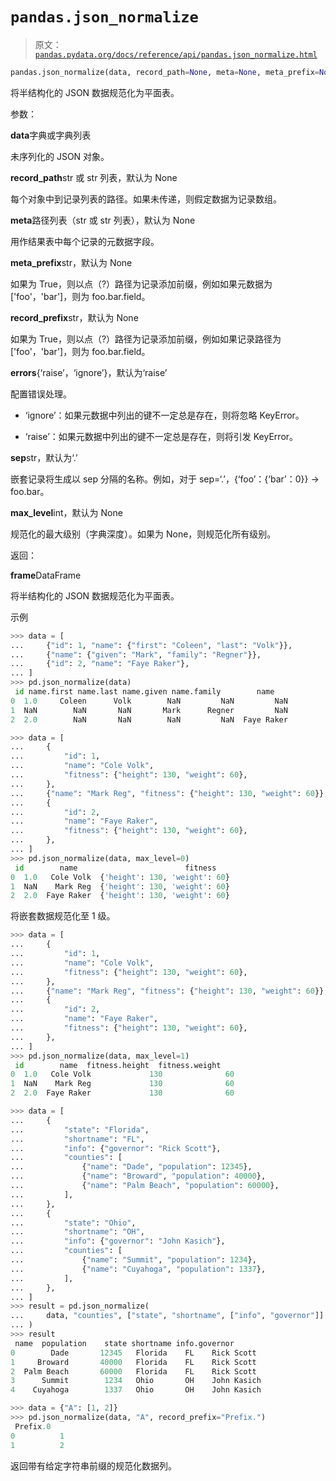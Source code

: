 # `pandas.json_normalize`

> 原文：[`pandas.pydata.org/docs/reference/api/pandas.json_normalize.html`](https://pandas.pydata.org/docs/reference/api/pandas.json_normalize.html)

```py
pandas.json_normalize(data, record_path=None, meta=None, meta_prefix=None, record_prefix=None, errors='raise', sep='.', max_level=None)
```

将半结构化的 JSON 数据规范化为平面表。

参数：

**data**字典或字典列表

未序列化的 JSON 对象。

**record_path**str 或 str 列表，默认为 None

每个对象中到记录列表的路径。如果未传递，则假定数据为记录数组。

**meta**路径列表（str 或 str 列表），默认为 None

用作结果表中每个记录的元数据字段。

**meta_prefix**str，默认为 None

如果为 True，则以点（?）路径为记录添加前缀，例如如果元数据为['foo'，'bar']，则为 foo.bar.field。

**record_prefix**str，默认为 None

如果为 True，则以点（?）路径为记录添加前缀，例如如果记录路径为['foo'，'bar']，则为 foo.bar.field。

**errors**{‘raise’，‘ignore’}，默认为‘raise’

配置错误处理。

+   ‘ignore’：如果元数据中列出的键不一定总是存在，则将忽略 KeyError。

+   ‘raise’：如果元数据中列出的键不一定总是存在，则将引发 KeyError。

**sep**str，默认为‘.’

嵌套记录将生成以 sep 分隔的名称。例如，对于 sep=‘.’，{‘foo’：{‘bar’：0}} -> foo.bar。

**max_level**int，默认为 None

规范化的最大级别（字典深度）。如果为 None，则规范化所有级别。

返回：

**frame**DataFrame

将半结构化的 JSON 数据规范化为平面表。

示例

```py
>>> data = [
...     {"id": 1, "name": {"first": "Coleen", "last": "Volk"}},
...     {"name": {"given": "Mark", "family": "Regner"}},
...     {"id": 2, "name": "Faye Raker"},
... ]
>>> pd.json_normalize(data)
 id name.first name.last name.given name.family        name
0  1.0     Coleen      Volk        NaN         NaN         NaN
1  NaN        NaN       NaN       Mark      Regner         NaN
2  2.0        NaN       NaN        NaN         NaN  Faye Raker 
```

```py
>>> data = [
...     {
...         "id": 1,
...         "name": "Cole Volk",
...         "fitness": {"height": 130, "weight": 60},
...     },
...     {"name": "Mark Reg", "fitness": {"height": 130, "weight": 60}},
...     {
...         "id": 2,
...         "name": "Faye Raker",
...         "fitness": {"height": 130, "weight": 60},
...     },
... ]
>>> pd.json_normalize(data, max_level=0)
 id        name                        fitness
0  1.0   Cole Volk  {'height': 130, 'weight': 60}
1  NaN    Mark Reg  {'height': 130, 'weight': 60}
2  2.0  Faye Raker  {'height': 130, 'weight': 60} 
```

将嵌套数据规范化至 1 级。

```py
>>> data = [
...     {
...         "id": 1,
...         "name": "Cole Volk",
...         "fitness": {"height": 130, "weight": 60},
...     },
...     {"name": "Mark Reg", "fitness": {"height": 130, "weight": 60}},
...     {
...         "id": 2,
...         "name": "Faye Raker",
...         "fitness": {"height": 130, "weight": 60},
...     },
... ]
>>> pd.json_normalize(data, max_level=1)
 id        name  fitness.height  fitness.weight
0  1.0   Cole Volk             130              60
1  NaN    Mark Reg             130              60
2  2.0  Faye Raker             130              60 
```

```py
>>> data = [
...     {
...         "state": "Florida",
...         "shortname": "FL",
...         "info": {"governor": "Rick Scott"},
...         "counties": [
...             {"name": "Dade", "population": 12345},
...             {"name": "Broward", "population": 40000},
...             {"name": "Palm Beach", "population": 60000},
...         ],
...     },
...     {
...         "state": "Ohio",
...         "shortname": "OH",
...         "info": {"governor": "John Kasich"},
...         "counties": [
...             {"name": "Summit", "population": 1234},
...             {"name": "Cuyahoga", "population": 1337},
...         ],
...     },
... ]
>>> result = pd.json_normalize(
...     data, "counties", ["state", "shortname", ["info", "governor"]]
... )
>>> result
 name  population    state shortname info.governor
0        Dade       12345   Florida    FL    Rick Scott
1     Broward       40000   Florida    FL    Rick Scott
2  Palm Beach       60000   Florida    FL    Rick Scott
3      Summit        1234   Ohio       OH    John Kasich
4    Cuyahoga        1337   Ohio       OH    John Kasich 
```

```py
>>> data = {"A": [1, 2]}
>>> pd.json_normalize(data, "A", record_prefix="Prefix.")
 Prefix.0
0          1
1          2 
```

返回带有给定字符串前缀的规范化数据列。
